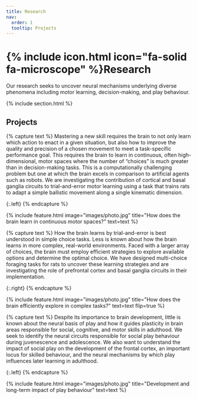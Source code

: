 ```yaml
---
title: Research
nav:
  order: 1
  tooltip: Projects
---
```


# {% include icon.html icon="fa-solid fa-microscope" %}Research

Our research seeks to uncover neural mechanisms underlying diverse phenomena including motor learning, decision-making, and play behaviour.

{% include section.html %}

## Projects

{% capture text %}
Mastering a new skill requires the brain to not only learn which action to enact in a given situation, but also how to improve the quality and precision of a chosen movement to meet a task-specific performance goal. This requires the brain to learn in continuous, often high-dimensional, motor spaces where the number of “choices” is much greater than in decision-making tasks. This is a computationally challenging problem but one at which the brain excels in comparison to artificial agents such as robots. We are investigating the contribution of cortical and basal ganglia circuits to trial-and-error motor learning using a task that trains rats to adapt a simple ballistic movement along a single kinematic dimension. 

{:.left}
{% endcapture %}

{%
  include feature.html
  image="images/photo.jpg"
  title="How does the brain learn in continuous motor spaces?"
  text=text
%}

{% capture text %}
How the brain learns by trial-and-error is best understood in simple choice tasks. Less is known about how the brain learns in more complex, real-world environments. Faced with a larger array of choices, the brain must employ efficient strategies to explore available options and determine the optimal choice. We have designed multi-choice foraging tasks for rats to uncover these learning strategies and are investigating the role of prefrontal cortex and basal ganglia circuits in their implementation.

{:.right}
{% endcapture %}

{%
  include feature.html
  image="images/photo.jpg"
  title="How does the brain efficiently explore in complex tasks?"
  text=text
  flip=true
%}

{% capture text %}
Despite its importance to brain development, little is known about the neural basis of play and how it guides plasticity in brain areas responsible for social, cognitive, and motor skills in adulthood. We seek to identify the neural circuits responsible for social play behaviour during juvenescence and adolescence. We also want to understand the impact of social play on the development of the frontal cortex, an important locus for skilled behaviour, and the neural mechanisms by which play influences later learning in adulthood. 

{:.left}
{% endcapture %}

{%
  include feature.html
  image="images/photo.jpg"
  title="Development and long-term impact of play behaviour"
  text=text
%}
